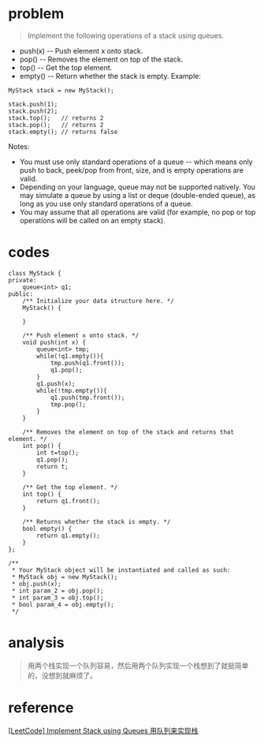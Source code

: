 # problem
>Implement the following operations of a stack using queues.

- push(x) -- Push element x onto stack.
- pop() -- Removes the element on top of the stack.
- top() -- Get the top element.
- empty() -- Return whether the stack is empty.
Example:
```
MyStack stack = new MyStack();

stack.push(1);
stack.push(2);  
stack.top();   // returns 2
stack.pop();   // returns 2
stack.empty(); // returns false
```
Notes:

- You must use only standard operations of a queue -- which means only push to back, peek/pop from front, size, and is empty operations are valid.
- Depending on your language, queue may not be supported natively. You may simulate a queue by using a list or deque (double-ended queue), as long as you use only standard operations of a queue.
- You may assume that all operations are valid (for example, no pop or top operations will be called on an empty stack).

# codes

```
class MyStack {
private:
    queue<int> q1;
public:
    /** Initialize your data structure here. */
    MyStack() {
        
    }
    
    /** Push element x onto stack. */
    void push(int x) {
        queue<int> tmp;
        while(!q1.empty()){
            tmp.push(q1.front());
            q1.pop();
        }
        q1.push(x);
        while(!tmp.empty()){
            q1.push(tmp.front());
            tmp.pop();
        }
    }
    
    /** Removes the element on top of the stack and returns that element. */
    int pop() {
        int t=top();
        q1.pop();
        return t;
    }
    
    /** Get the top element. */
    int top() {
        return q1.front();
    }
    
    /** Returns whether the stack is empty. */
    bool empty() {
        return q1.empty();
    }
};

/**
 * Your MyStack object will be instantiated and called as such:
 * MyStack obj = new MyStack();
 * obj.push(x);
 * int param_2 = obj.pop();
 * int param_3 = obj.top();
 * bool param_4 = obj.empty();
 */
```
# analysis
> 用两个栈实现一个队列容易，然后用两个队列实现一个栈想到了就挺简单的，没想到就麻烦了。
 
# reference
[[LeetCode] Implement Stack using Queues 用队列来实现栈][1]

[1]: http://www.cnblogs.com/grandyang/p/4568796.html